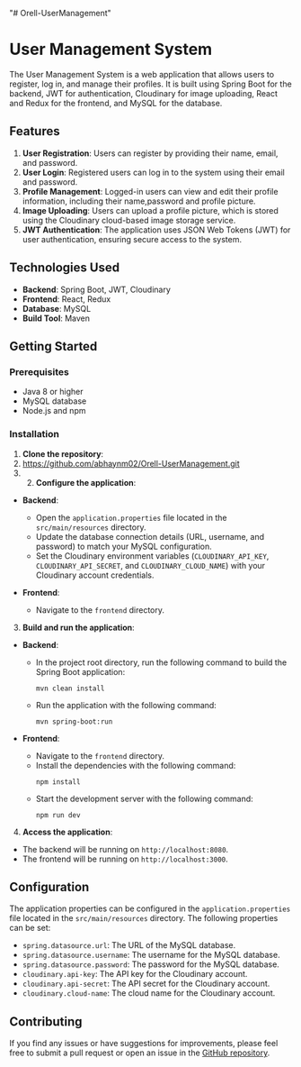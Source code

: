 "# Orell-UserManagement" 
# User Management System

The User Management System is a web application that allows users to register, log in, and manage their profiles. It is built using Spring Boot for the backend, JWT for authentication, Cloudinary for image uploading, React and Redux for the frontend, and MySQL for the database.

## Features

1. **User Registration**: Users can register by providing their name, email, and password.
2. **User Login**: Registered users can log in to the system using their email and password.
3. **Profile Management**: Logged-in users can view and edit their profile information, including their name,password and profile picture.
4. **Image Uploading**: Users can upload a profile picture, which is stored using the Cloudinary cloud-based image storage service.
5. **JWT Authentication**: The application uses JSON Web Tokens (JWT) for user authentication, ensuring secure access to the system.

## Technologies Used

- **Backend**: Spring Boot, JWT, Cloudinary
- **Frontend**: React, Redux
- **Database**: MySQL
- **Build Tool**: Maven

## Getting Started

### Prerequisites

- Java 8 or higher
- MySQL database
- Node.js and npm

### Installation

1. **Clone the repository**:
2. https://github.com/abhaynm02/Orell-UserManagement.git
3. 2. **Configure the application**:

- **Backend**:
  - Open the `application.properties` file located in the `src/main/resources` directory.
  - Update the database connection details (URL, username, and password) to match your MySQL configuration.
  - Set the Cloudinary environment variables (`CLOUDINARY_API_KEY`, `CLOUDINARY_API_SECRET`, and `CLOUDINARY_CLOUD_NAME`) with your Cloudinary account credentials.

- **Frontend**:
  - Navigate to the `frontend` directory.

3. **Build and run the application**:

- **Backend**:
  - In the project root directory, run the following command to build the Spring Boot application:
    ```
    mvn clean install
    ```
  - Run the application with the following command:
    ```
    mvn spring-boot:run
    ```

- **Frontend**:
  - Navigate to the `frontend` directory.
  - Install the dependencies with the following command:
    ```
    npm install
    ```
  - Start the development server with the following command:
    ```
    npm run dev
    ```

4. **Access the application**:

- The backend will be running on `http://localhost:8080`.
- The frontend will be running on `http://localhost:3000`.

## Configuration

The application properties can be configured in the `application.properties` file located in the `src/main/resources` directory. The following properties can be set:

- `spring.datasource.url`: The URL of the MySQL database.
- `spring.datasource.username`: The username for the MySQL database.
- `spring.datasource.password`: The password for the MySQL database.
- `cloudinary.api-key`: The API key for the Cloudinary account.
- `cloudinary.api-secret`: The API secret for the Cloudinary account.
- `cloudinary.cloud-name`: The cloud name for the Cloudinary account.

## Contributing

If you find any issues or have suggestions for improvements, please feel free to submit a pull request or open an issue in the [GitHub repository]([https://github.com/your-username/user-management-system](https://github.com/abhaynm02/Orell-UserManagement.git)).
